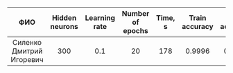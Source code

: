 |           ФИО            | Hidden neurons | Learning rate | Number of epochs | Time, s | Train accuracy | Test accuracy |
|:------------------------:|:--------------:|:-------------:|:----------------:|:-------:|:--------------:|:-------------:|
|Силенко Дмитрий Игоревич  |      300       |      0.1      |        20        |   178   |     0.9996     |    0.9817     |

